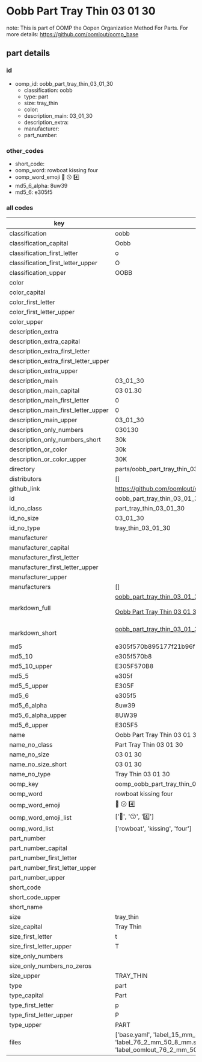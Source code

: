 # Oobb Part Tray Thin 03 01 30  

note: This is part of OOMP the Oopen Organization Method For Parts. For more details: https://github.com/oomlout/oomp_base

##  part details





### id
* oomp_id: oobb_part_tray_thin_03_01_30
  * classification: oobb
  * type: part
  * size: tray_thin
  * color: 
  * description_main: 03_01_30
  * description_extra: 
  * manufacturer: 
  * part_number: 

### other_codes
* short_code: 
* oomp_word: rowboat kissing four
* oomp_word_emoji :rowboat: :kissing: :four:
* md5_6_alpha: 8uw39
* md5_6: e305f5

### all codes 
| key | value |  
| --- | --- |  
| classification | oobb |  
| classification_capital | Oobb |  
| classification_first_letter | o |  
| classification_first_letter_upper | O |  
| classification_upper | OOBB |  
| color |  |  
| color_capital |  |  
| color_first_letter |  |  
| color_first_letter_upper |  |  
| color_upper |  |  
| description_extra |  |  
| description_extra_capital |  |  
| description_extra_first_letter |  |  
| description_extra_first_letter_upper |  |  
| description_extra_upper |  |  
| description_main | 03_01_30 |  
| description_main_capital | 03 01.30 |  
| description_main_first_letter | 0 |  
| description_main_first_letter_upper | 0 |  
| description_main_upper | 03_01_30 |  
| description_only_numbers | 030130 |  
| description_only_numbers_short | 30k |  
| description_or_color | 30k |  
| description_or_color_upper | 30K |  
| directory | parts/oobb_part_tray_thin_03_01_30 |  
| distributors | [] |  
| github_link | https://github.com/oomlout/oomlout_oomp_part_src/tree/main/parts/oobb_part_tray_thin_03_01_30/working |  
| id | oobb_part_tray_thin_03_01_30 |  
| id_no_class | part_tray_thin_03_01_30 |  
| id_no_size | 03_01_30 |  
| id_no_type | tray_thin_03_01_30 |  
| manufacturer |  |  
| manufacturer_capital |  |  
| manufacturer_first_letter |  |  
| manufacturer_first_letter_upper |  |  
| manufacturer_upper |  |  
| manufacturers | [] |  
| markdown_full | [oobb_part_tray_thin_03_01_30](https://github.com/oomlout/oomlout_oomp_part_src/tree/main/parts/oobb_part_tray_thin_03_01_30/working)<br>[](https://github.com/oomlout/oomlout_oomp_part_src/tree/main/parts/oobb_part_tray_thin_03_01_30/working)<br>[Oobb Part Tray Thin 03 01 30](https://github.com/oomlout/oomlout_oomp_part_src/tree/main/parts/oobb_part_tray_thin_03_01_30/working)<br><br> |  
| markdown_short | [oobb_part_tray_thin_03_01_30](https://github.com/oomlout/oomlout_oomp_part_src/tree/main/parts/oobb_part_tray_thin_03_01_30/working)<br><br> |  
| md5 | e305f570b895177f21b96f19f0231b09 |  
| md5_10 | e305f570b8 |  
| md5_10_upper | E305F570B8 |  
| md5_5 | e305f |  
| md5_5_upper | E305F |  
| md5_6 | e305f5 |  
| md5_6_alpha | 8uw39 |  
| md5_6_alpha_upper | 8UW39 |  
| md5_6_upper | E305F5 |  
| name | Oobb Part Tray Thin 03 01 30 |  
| name_no_class | Part Tray Thin 03 01 30 |  
| name_no_size | 03 01 30 |  
| name_no_size_short | 03 01 30 |  
| name_no_type | Tray Thin 03 01 30 |  
| oomp_key | oomp_oobb_part_tray_thin_03_01_30 |  
| oomp_word | rowboat kissing four |  
| oomp_word_emoji | :rowboat: :kissing: :four: |  
| oomp_word_emoji_list | [':rowboat:', ':kissing:', ':four:'] |  
| oomp_word_list | ['rowboat', 'kissing', 'four'] |  
| part_number |  |  
| part_number_capital |  |  
| part_number_first_letter |  |  
| part_number_first_letter_upper |  |  
| part_number_upper |  |  
| short_code |  |  
| short_code_upper |  |  
| short_name |  |  
| size | tray_thin |  
| size_capital | Tray Thin |  
| size_first_letter | t |  
| size_first_letter_upper | T |  
| size_only_numbers |  |  
| size_only_numbers_no_zeros |  |  
| size_upper | TRAY_THIN |  
| type | part |  
| type_capital | Part |  
| type_first_letter | p |  
| type_first_letter_upper | P |  
| type_upper | PART |  
| files | ['base.yaml', 'label_15_mm_30_mm.pdf', 'label_15_mm_30_mm.svg', 'label_76_2_mm_50_8_mm.pdf', 'label_76_2_mm_50_8_mm.svg', 'label_oomlout_76_2_mm_50_8_mm.pdf', 'label_oomlout_76_2_mm_50_8_mm.svg', 'readme.md', 'working.json', 'working.yaml'] |  
